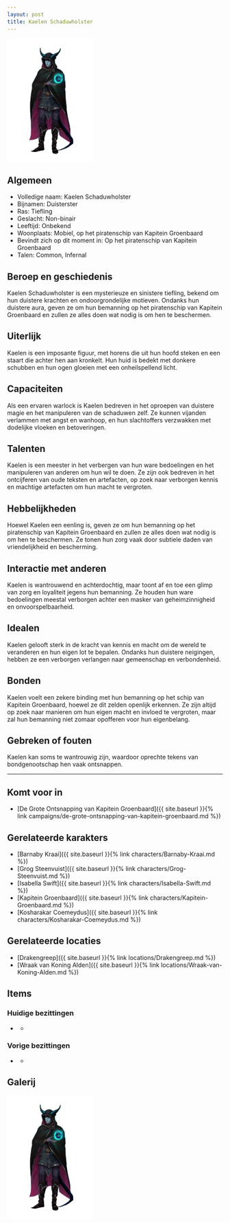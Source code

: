 ```yaml
---
layout: post
title: Kaelen Schaduwholster
---
```


<img src="../images/Kealen Schaduwholster.png" alt="Kaelen Schaduwholster" width=200>

## Algemeen
* Volledige naam: Kaelen Schaduwholster
* Bijnamen: Duisterster
* Ras: Tiefling
* Geslacht: Non-binair
* Leeftijd: Onbekend
* Woonplaats: Mobiel, op het piratenschip van Kapitein Groenbaard
* Bevindt zich op dit moment in: Op het piratenschip van Kapitein Groenbaard
* Talen: Common, Infernal

## Beroep en geschiedenis
Kaelen Schaduwholster is een mysterieuze en sinistere tiefling, bekend om hun duistere krachten en ondoorgrondelijke motieven. Ondanks hun duistere aura, geven ze om hun bemanning op het piratenschip van Kapitein Groenbaard en zullen ze alles doen wat nodig is om hen te beschermen.

## Uiterlijk
Kaelen is een imposante figuur, met horens die uit hun hoofd steken en een staart die achter hen aan kronkelt. Hun huid is bedekt met donkere schubben en hun ogen gloeien met een onheilspellend licht.

## Capaciteiten
Als een ervaren warlock is Kaelen bedreven in het oproepen van duistere magie en het manipuleren van de schaduwen zelf. Ze kunnen vijanden verlammen met angst en wanhoop, en hun slachtoffers verzwakken met dodelijke vloeken en betoveringen.

## Talenten
Kaelen is een meester in het verbergen van hun ware bedoelingen en het manipuleren van anderen om hun wil te doen. Ze zijn ook bedreven in het ontcijferen van oude teksten en artefacten, op zoek naar verborgen kennis en machtige artefacten om hun macht te vergroten.

## Hebbelijkheden
Hoewel Kaelen een eenling is, geven ze om hun bemanning op het piratenschip van Kapitein Groenbaard en zullen ze alles doen wat nodig is om hen te beschermen. Ze tonen hun zorg vaak door subtiele daden van vriendelijkheid en bescherming.

## Interactie met anderen
Kaelen is wantrouwend en achterdochtig, maar toont af en toe een glimp van zorg en loyaliteit jegens hun bemanning. Ze houden hun ware bedoelingen meestal verborgen achter een masker van geheimzinnigheid en onvoorspelbaarheid.

## Idealen
Kaelen gelooft sterk in de kracht van kennis en macht om de wereld te veranderen en hun eigen lot te bepalen. Ondanks hun duistere neigingen, hebben ze een verborgen verlangen naar gemeenschap en verbondenheid.

## Bonden
Kaelen voelt een zekere binding met hun bemanning op het schip van Kapitein Groenbaard, hoewel ze dit zelden openlijk erkennen. Ze zijn altijd op zoek naar manieren om hun eigen macht en invloed te vergroten, maar zal hun bemanning niet zomaar opofferen voor hun eigenbelang.

## Gebreken of fouten
Kaelen kan soms te wantrouwig zijn, waardoor oprechte tekens van bondgenootschap hen vaak ontsnappen.

---

## Komt voor in
* [De Grote Ontsnapping van Kapitein Groenbaard]({{ site.baseurl }}{% link campaigns/de-grote-ontsnapping-van-kapitein-groenbaard.md %})

## Gerelateerde karakters
* [Barnaby Kraai]({{ site.baseurl }}{% link characters/Barnaby-Kraai.md %})
* [Grog Steenvuist]({{ site.baseurl }}{% link characters/Grog-Steenvuist.md %})
* [Isabella Swift]({{ site.baseurl }}{% link characters/Isabella-Swift.md %})
* [Kapitein Groenbaard]({{ site.baseurl }}{% link characters/Kapitein-Groenbaard.md %})
* [Kosharakar Coemeydus]({{ site.baseurl }}{% link characters/Kosharakar-Coemeydus.md %})

## Gerelateerde locaties
* [Drakengreep]({{ site.baseurl }}{% link locations/Drakengreep.md %})
* [Wraak van Koning Alden]({{ site.baseurl }}{% link locations/Wraak-van-Koning-Alden.md %})

## Items

### Huidige bezittingen
* -

### Vorige bezittingen
* -

## Galerij
<img src="../images/Kealen Schaduwholster.png" alt="Kaelen Schaduwholster" width=200>
